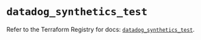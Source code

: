 # `datadog_synthetics_test`

Refer to the Terraform Registry for docs: [`datadog_synthetics_test`](https://registry.terraform.io/providers/datadog/datadog/3.53.0/docs/resources/synthetics_test).
